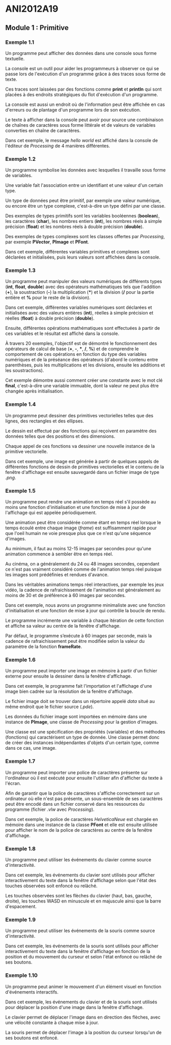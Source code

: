# ANI2012A19

## Module 1 : Primitive

### Exemple 1.1

Un programme peut afficher des données dans une console sous forme textuelle.

La console est un outil pour aider les programmeurs à observer ce qui se passe lors de l'exécution d'un programme grâce à des traces sous forme de texte.

Ces traces sont laissées par des fonctions comme **print** et **println** qui sont placées à des endroits stratégiques du flot d'exécution d'un programme.

La console est aussi un endroit où de l'information peut être affichée en cas d'erreurs ou de plantage d'un programme lors de son exécution.

Le texte à afficher dans la console peut avoir pour source une combinaison de chaînes de caractères sous forme littérale et de valeurs de variables converties en chaîne de caractères.

Dans cet exemple, le message *hello world* est affiché dans la console de l'éditeur de *Processing* de 4 manières différentes.

### Exemple 1.2

Un programme symbolise les données avec lesquelles il travaille sous forme de variables.

Une variable fait l'association entre un identifiant et une valeur d'un certain type.

Un type de données peut être primitif, par exemple une valeur numérique, ou encore être un type complexe, c'est-à-dire un type défini par une classe.

Des exemples de types primitifs sont les variables booléennes (**boolean**), les caractères (**char**), les nombres entiers (**int**), les nombres réels à simple précision (**float**) et les nombres réels à double précision (**double**).

Des exemples de types complexes sont les classes offertes par *Processing*, par exemple **PVector**, **PImage** et **PFont**.

Dans cet exemple, différentes variables primitives et complexes sont déclarées et initialisées, puis leurs valeurs sont affichées dans la console.

### Exemple 1.3

Un programme peut manipuler des valeurs numériques de différents types (**int**, **float**, **double**) avec des opérateurs mathématiques tels que l'addition (**+**), la soustraction (**-**) la multiplication (**\***) et la division (**/** pour la partie entière et **%** pour le reste de la division).

Dans cet exemple, différentes variables numériques sont déclarées et initialisées avec des valeurs entières (**int**), réelles à simple précision et réelles (**float**) à double précision (**double**).

Ensuite, différentes opérations mathématiques sont effectuées à partir de ces variables et le résultat est affiché dans la console.

À travers 20 exemples, l'objectif est de démontré le fonctionnement des opérateurs de calcul de base (**+**, **-**, **\***, **/**, **%**) et de comprendre le comportement de ces opérations en fonction du type des variables numériques et de la préséance des opérateurs (d'abord le contenu entre parenthèses, puis les multiplications et les divisions, ensuite les additions et les soustractions).

Cet exemple démontre aussi comment créer une constante avec le mot clé **final**, c'est-à-dire une variable immuable, dont la valeur ne peut plus être changée après initialisation.

### Exemple 1.4

Un programme peut dessiner des primitives vectorielles telles que des lignes, des rectangles et des ellipses.

Le dessin est effectué par des fonctions qui reçoivent en paramètre des données telles que des positions et des dimensions.

Chaque appel de ces fonctions va dessiner une nouvelle instance de la primitive vectorielle.

Dans cet exemple, une image est générée à partir de quelques appels de différentes fonctions de dessin de primitives vectorielles et le contenu de la fenêtre d'affichage est ensuite sauvegardé dans un fichier image de type *.png*.

### Exemple 1.5

Un programme peut rendre une animation en temps réel s'il possède au moins une fonction d'initialisation et une fonction de mise à jour de l'affichage qui est appelée périodiquement.

Une animation peut être considérée comme étant en temps réel lorsque le temps écoulé entre chaque image (*frame*) est suffisamment rapide pour que l'oeil humain ne voie presque plus que ce n'est qu'une séquence d'images.

Au minimum, il faut au moins 12-15 images par secondes pour qu'une animation commence à sembler être en temps réel.

Au cinéma, on a généralement du 24 ou 48 images secondes, cependant ce n'est pas vraiment considéré comme de l'animation temps réel puisque les images sont prédéfinies et rendues d'avance.

Dans les véritables animations temps réel interactives, par exemple les jeux vidéo, la cadence de rafraichissement de l'animation est généralement au moins de 30 et de préférence à 60 images par secondes.

Dans cet exemple, nous avons un programme minimaliste avec une fonction d'initialisation et une fonction de mise à jour qui contrôle la boucle de rendu.

Le programme incrémente une variable à chaque itération de cette fonction et affiche sa valeur au centre de la fenêtre d'affichage.

Par défaut, le programme s’exécute à 60 images par seconde, mais la cadence de rafraichissement peut être modifiée selon la valeur du paramètre de la fonction **frameRate**.

### Exemple 1.6

Un programme peut importer une image en mémoire à partir d'un fichier externe pour ensuite la dessiner dans la fenêtre d'affichage.

Dans cet exemple, le programme fait l'importation et l'affichage d'une image bien cadrée sur la résolution de la fenêtre d'affichage.

Le fichier image doit se trouver dans un répertoire appelé *data* situé au même endroit que le fichier source (*.pde*).

Les données du fichier image sont importées en mémoire dans une instance de **PImage**, une classe de *Processing* pour la gestion d'images.

Une classe est une spécification des propriétés (variables) et des méthodes (fonctions) qui caractérisent un type de donnée. Une classe permet donc de créer des instances indépendantes d'objets d'un certain type, comme dans ce cas, une image.

### Exemple 1.7

Un programme peut importer une police de caractères présente sur l'ordinateur où il est exécuté pour ensuite l'utiliser afin d'afficher du texte à l'écran.

Afin de garantir que la police de caractères s'affiche correctement sur un ordinateur où elle n'est pas présente, un sous-ensemble de ses caractères peut être encodé dans un fichier conservé dans les ressources du programme (fichier *.vlw* avec *Processing*).

Dans cet exemple, la police de caractères *HelveticaNeue* est chargée en mémoire dans une instance de la classe **PFont** et elle est ensuite utilisée pour afficher le nom de la police de caractères au centre de la fenêtre d'affichage.

### Exemple 1.8

Un programme peut utiliser les événements du clavier comme source d'interactivité.

Dans cet exemple, les événements du clavier sont utilisés pour afficher interactivement du texte dans la fenêtre d'affichage selon que l'état des touches observées soit enfoncé ou relâché.

Les touches observées sont les flèches du clavier (haut, bas, gauche, droite), les touches WASD en minuscule et en majuscule ainsi que la barre d'espacement.

### Exemple 1.9

Un programme peut utiliser les événements de la souris comme source d'interactivité.

Dans cet exemple, les événements de la souris sont utilisés pour afficher interactivement du texte dans la fenêtre d'affichage en fonction de la position et du mouvement du curseur et selon l'état enfoncé ou relâché de ses boutons.

### Exemple 1.10

Un programme peut animer le mouvement d'un élément visuel en fonction d'événements interactifs.

Dans cet exemple, les événements du clavier et de la souris sont utilisés pour déplacer la position d'une image dans la fenêtre d'affichage.

Le clavier permet de déplacer l'image dans en direction des flèches, avec une vélocité constante à chaque mise à jour.

La souris permet de déplacer l'image à la position du curseur lorsqu'un de ses boutons est enfoncé.
